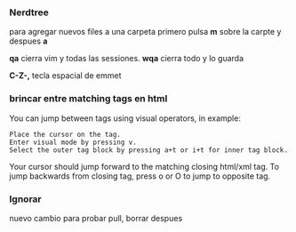 ### Nerdtree
para agregar nuevos files a una carpeta primero pulsa **m** sobre la carpte y despues **a**

**qa** cierra vim y todas las sessiones. **wqa** cierra todo y lo guarda

**C-Z-,** tecla espacial de emmet

### brincar entre matching tags en html
You can jump between tags using visual operators, in example:

    Place the cursor on the tag.
    Enter visual mode by pressing v.
    Select the outer tag block by pressing a+t or i+t for inner tag block.

Your cursor should jump forward to the matching closing html/xml tag. To jump backwards from closing tag, press o or O to jump to opposite tag.


### Ignorar
nuevo cambio para probar pull, borrar despues
